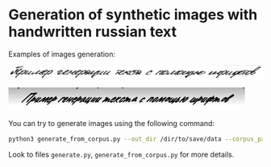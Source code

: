 Generation of synthetic images with handwritten russian text
============================================================

Examples of images generation:

![](img/synthetic_hkr.png)

![](img/synthetic_cyrillic.png)

You can try to generate images using the following command:
```bash
python3 generate_from_corpus.py --out_dir /dir/to/save/data --corpus_path /path/to/corpus.txt
```

Look to files `generate.py`, `generate_from_corpus.py` for more details.